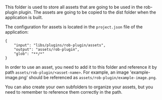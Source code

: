 This folder is used to store all assets that are going to be used in the rob-plugin plugin. The assets are going to be copied to the dist folder when the application is built.

The configuration for assets is located in the `project.json` file of the application:

```
{
    "input": "libs/plugins/rob-plugin/assets",
    "output": "assets/rob-plugin",
    "glob": "**/*"
}
```

In order to use an asset, you need to add it to this folder and reference it by path `assets/rob-plugin/<asset-name>`. For example, an image 'example-image.png' should be referenced as `assets/rob-plugin/example-image.png`.

You can also create your own subfolders to organize your assets, but you need to remember to reference them correctly in the path.
